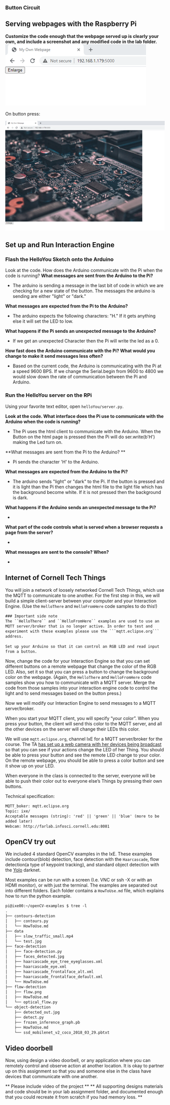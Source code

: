 
### Button Circuit


## Serving webpages with the Raspberry Pi

**Customize the code enough that the webpage served up is clearly your own, and include a screenshot and any modified code in the lab folder.**
<img src = "https://github.com/SamyAbisaleh/Interactive-Lab-Hub/blob/master/Lab-7/Webpage1.PNG">

On button press:

<img src = "https://github.com/SamyAbisaleh/Interactive-Lab-Hub/blob/master/Lab-7/webpage2.PNG">

## Set up and Run Interaction Engine
### Flash the HelloYou Sketch onto the Arduino

Look at the code. How does the Arduino communicate with the Pi when the code is running?
**What messages are sent from the Arduino to the Pi?**

* The arduino is sending a message in the last bit of code in which we are checking for a new state of the button. The messages the arduino is sending are either "light" or "dark."

**What messages are expected from the Pi to the Arduino?**

* The arduino expects the following characters: "H." If it gets anything else it will set the LED to low. 

**What happens if the Pi sends an unexpected message to the Arduino?**

* If we get an unexpected Character then the Pi will write the led as a 0. 

**How fast does the Arduino communicate with the Pi? What would you change to make it send messages less often?**

* Based on the current code, the Arduino is communicating with the Pi at a speed 9600 BPS. If we change the Serial.begin from 9600 to 4800 we would slow down the rate of communication between the Pi and Arduino.

### Run the HelloYou server on the RPi

Using your favorite text editor, open `helloYou/server.py`.

**Look at the code. What interface does the Pi use to communicate with the Arduino when the code is running?**

* The Pi uses the html client to communicate with the Arduino. When the Button on the html page is pressed then the Pi will do ser.write(b'H') making the Led turn on. 

**What messages are sent from the Pi to the Arduino? **

* Pi sends the character 'H' to the Arduino. 

**What messages are expected from the Arduino to the Pi?**

* The arduino sends "light" or "dark" to the Pi. If the button is pressed and it is light than the Pi then changes the html file to the light file which has the background become white. If it is not pressed then the background is dark. 

**What happens if the Arduino sends an unexpected message to the Pi?**

* 

**What part of the code controls what is served when a browser requests a page from the server?**

*

**What messages are sent to the console? When?**

*

## Internet of Cornell Tech Things 

You will join a network of loosely networked Cornell Tech Things, which use the MQTT to communicate to one another. For the first step in this, we will build a simple client-server between your computer and your Interaction Engine. (Use the ``HelloThere`` and ``HelloFromHere`` code samples to do this!)

```
### Important side note
The ``HelloThere`` and ``HelloFromHere`` examples are used to use an MQTT server/broker that is no longer active. In order to test and experiment with these examples please use the ```mqtt.eclipse.org``` address.

Set up your Arduino so that it can control an RGB LED and read input from a button.
```

Now, change the code for your Interaction Engine so that you can set different buttons on a remote webpage that change the color of the RGB LED. Also, set it so that you can press a button to change the background color on the webpage. (Again, the ``HelloThere`` and ``HelloFromHere`` code samples show you how to communicate with a MQTT server. Merge the code from those samples into your interaction engine code to control the light and to send messages based on the button press.)

Now we will modify our Interaction Engine to send messages to a MQTT server/broker.  

When you start your MQTT client, you will specify “your color”. When you press your button, the client will send this color to the MQTT server, and all the other devices on the server will change their LEDs this color. 

We will use ```mqtt.eclipse.org```, channel IxE for a MQTT server/broker for the course. The TA [has set up a web camera with her devices being broadcast](http://farlab.infosci.cornell.edu:8081) so that you can see if your actions change the LED of her Thing. You should be able to press your button and see the remote LED change to your color. On the remote webpage, you should be able to press a color button and see it show up on your LED.

When everyone in the class is connected to the server, everyone will be able to push their color out to everyone else’s Things by pressing their own buttons.

Technical specification:
```
MQTT_boker: mqtt.eclipse.org 
Topic: ixe/
Acceptable messages (string): 'red' || 'green' || 'blue' (more to be added later)
Webcam: http://farlab.infosci.cornell.edu:8081
```

## OpenCV try out

We included 4 standard OpenCV examples in the IxE.  These examples include contour(blob) detection, face detection with the ``Haarcascade``, flow detection(a type of keypoint tracking), and standard object detection with the [Yolo](https://pjreddie.com/darknet/yolo/) darknet. 

Most examples can be run with a screen (I.e. VNC or ssh -X or with an HDMI monitor), or with just the terminal. The examples are separated out into different folders. Each folder contains a ```HowToUse.md``` file, which explains how to run the python example. 

```shell
pi@ixe00:~/openCV-examples $ tree -l
.
├── contours-detection
│   ├── contours.py
│   └── HowToUse.md
├── data
│   ├── slow_traffic_small.mp4
│   └── test.jpg
├── face-detection
│   ├── face-detection.py
│   ├── faces_detected.jpg
│   ├── haarcascade_eye_tree_eyeglasses.xml
│   ├── haarcascade_eye.xml
│   ├── haarcascade_frontalface_alt.xml
│   ├── haarcascade_frontalface_default.xml
│   └── HowToUse.md
├── flow-detection
│   ├── flow.png
│   ├── HowToUse.md
│   └── optical_flow.py
└── object-detection
    ├── detected_out.jpg
    ├── detect.py
    ├── frozen_inference_graph.pb
    ├── HowToUse.md
    └── ssd_mobilenet_v2_coco_2018_03_29.pbtxt
```

## Video doorbell

Now, using design a video doorbell, or any application where you can remotely control and observe action at another location. It is okay to partner up on this assignment so that you and someone else in the class have devices that communicate with one another. 

** Please include video of the project **
** All supporting designs materials and code should be in your lab assignment folder, and documented enough that you could recreate it from scratch if you had memory loss. **
